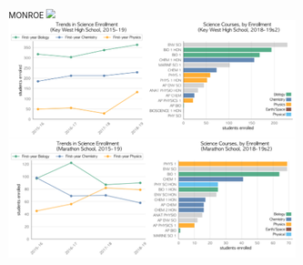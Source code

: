 MONROE
![](../School_plots/CORAL_SHOR.png)
![](../School_plots/MONROE/KEY_WEST.png)
![](../School_plots/MONROE/MARATHON_.png)
